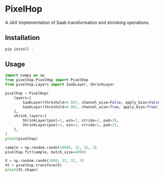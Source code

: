 # PixelHop
A JAX Implementation of Saab transformation and shrinking operations.

## Installation

```bash
pip install .
```

## Usage

```python
import numpy as np
from pixelhop.PixelHop import PixelHop
from pixelhop.Layers import SaabLayer, ShrinkLayer

pixelhop = PixelHop(
    layers=[
        SaabLayer(threshold=0.007, channel_wise=False, apply_bias=False),
        SaabLayer(threshold=0.001, channel_wise=True, apply_bias=True),
    ],
    shrink_layers=[
        ShrinkLayer(pool=1, win=7, stride=1, pad=3),
        ShrinkLayer(pool=1, win=3, stride=1, pad=1),
    ],
)
print(pixelhop)

sample = np.random.randn(10000, 32, 32, 3)
pixelhop.fit(sample, batch_size=4096)

X = np.random.randn(2000, 32, 32, 3)
Xt = pixelhop.transform(X)
print(Xt.shape)
```